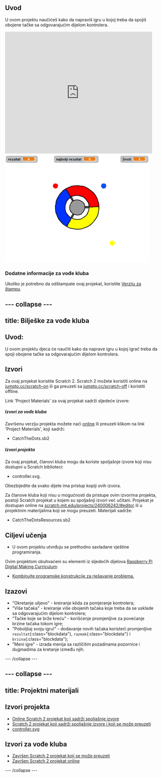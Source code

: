 ## Uvod

U ovom projektu naučićeš kako da napraviš igru u kojoj treba da spojiš obojene tačke sa odgovarajućim dijelom kontrolera.

<div class="scratch-preview">
  <iframe allowtransparency="true" width="485" height="402" src="https://scratch.mit.edu/projects/embed/240006065/?autostart=false" frameborder="0"></iframe>
  <img src="images/dots-final.png">
</div>

### Dodatne informacije za vođe kluba

Ukoliko je potrebno da odštampate ovaj projekat, koristite [Verziju za štampu](https://projects.raspberrypi.org/me-ME/projects/catch-the-dots/print).

--- collapse ---
---
title: Bilješke za vođe kluba
---
## Uvod:

U ovom projektu djeca će naučiti kako da naprave igru u kojoj igrač treba da spoji obojene tačke sa odgovarajućim dijelom kontrolera.

## Izvori

Za ovaj projekat koristite Scratch 2. Scratch 2 možete koristiti online na [jumpto.cc/scratch-on](http://jumpto.cc/scratch-on) ili ga preuzeti sa [jumpto.cc/scratch-off](http://jumpto.cc/scratch-off) i koristiti offline.

Link 'Project Materials' za ovaj projekat sadrži sljedeće izvore:

##### Izvori za vođe kluba

Završenu verziju projekta možete naći [online](http://scratch.mit.edu/projects/240006065/#editor) ili preuzeti klikom na link 'Project Materials', koji sadrži:

* CatchTheDots.sb2

##### Izvori projekta

Za ovaj projekat, članovi kluba mogu da koriste spoljašnje izvore koji nisu dostupni u Scratch biblioteci:

* controller.svg.

Obezbijedite da svako dijete ima pristup kopiji ovih izvora.

Za članove kluba koji nisu u mogućnosti da pristupe ovim izvorima projekta, postoji Scratch projekat u kojem su spoljašnji izvori već učitani. Projekat je dostupan online na [scratch.mit.edu/projects/240006242/#editor](https://scratch.mit.edu/projects/240006242/#editor) ili u projektnim materijalima koji se mogu preuzeti. Materijali sadrže:

* CatchTheDotsResources.sb2 

## Ciljevi učenja

* U ovom projektu utvrđuju se prethodno savladane vještine programiranja.

Ovim projektom obuhvaćeni su elementi iz sljedećih dijelova [Raspberry Pi Digital Making Curriculum](http://rpf.io/curriculum):

* [Kombinujte programske konstrukcije za rješavanje problema.](https://www.raspberrypi.org/curriculum/programming/builder)

## Izazovi

* "Okretanje ulijevo" - kreiranje kôda za pomjeranje kontrolera;
* "Više tačaka" - kreiranje više obojenih tačaka koje treba da se usklade sa odgovarajućim dijelom kontrolera;
* "Tačke koje se brže kreću" - korišćenje promjenljive za povećanje brzine tačaka tokom igre;
* "Poboljšaj svoju igru!" - dodavanje novih tačaka koristeći promjenljive `rezultat`{:class="blockdata"}, `razmak`{:class="blockdata"} i `brzina`{:class="blockdata"};
* "Meni igre" - izrada menija sa različitim pozadinama pozornice i dugmadima za kretanje između njih.

--- /collapse ---

--- collapse ---
---
title: Projektni materijali
---
## Izvori projekta

* [Online Scratch 2 projekat koji sadrži spoljašnje izvore](http://scratch.mit.edu/projects/240006242/#editor)
* [Scratch 2 projekat koji sadrži spoljašnje izvore i koji se može preuzeti](resources/CatchTheDotsResources.sb2)
* [controller.svg](resources/controller.svg)

## Izvori za vođe kluba

* [Završen Scratch 2 projekat koji se može preuzeti](resources/CatchTheDots.sb2)
* [Završen Scratch 2 projekat online](http://scratch.mit.edu/projects/240006065/#editor)

--- /collapse ---